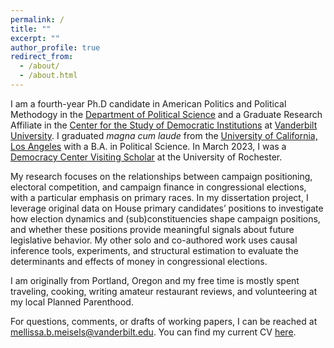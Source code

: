 ```yaml
---
permalink: /
title: ""
excerpt: ""
author_profile: true
redirect_from: 
  - /about/
  - /about.html
---
```


I am a fourth-year Ph.D candidate in American Politics and Political Methodogy in the [Department of Political Science](https://www.vanderbilt.edu/political-science/) and a Graduate Research Affiliate in the [Center for the Study of Democratic Institutions](https://www.vanderbilt.edu/csdi/)  at [Vanderbilt University](http://vanderbilt.edu/). I graduated *magna cum laude* from the [University of California, Los Angeles](http://ucla.edu/) with a B.A. in Political Science. In March 2023, I was a [Democracy Center Visiting Scholar](https://www.sas.rochester.edu/democracycenter/research/visiting-scholars.html) at the University of Rochester.

My research focuses on the relationships between campaign positioning, electoral competition, and campaign finance in congressional elections, with a particular emphasis on primary races. In my dissertation project, I leverage original data on House primary candidates’ positions to investigate how election dynamics and (sub)constituencies shape campaign positions, and whether these positions provide meaningful signals about future legislative behavior. My other solo and co-authored work uses causal inference tools, experiments, and structural estimation to evaluate the determinants and effects of money in congressional elections.

I am originally from Portland, Oregon and my free time is mostly spent traveling, cooking, writing amateur restaurant reviews, and volunteering at my local Planned Parenthood.

For questions, comments, or drafts of working papers, I can be reached at [mellissa.b.meisels@vanderbilt.edu](mailto::mellissa.b.meisels@vanderbilt.edu). You can find my current CV [here](/files/Meisels_CV.pdf).

